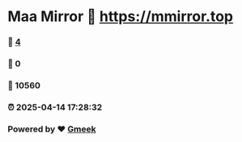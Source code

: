 # Maa Mirror :link: https://mmirror.top 
### :page_facing_up: [4](https://mmirror.top/tag.html) 
### :speech_balloon: 0 
### :hibiscus: 10560 
### :alarm_clock: 2025-04-14 17:28:32 
### Powered by :heart: [Gmeek](https://github.com/Meekdai/Gmeek)

